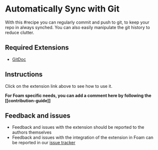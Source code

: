# Automatically Sync with Git

With this #recipe you can regularly commit and push to git, to keep your repo in always synched.
You can also easily manipulate the git history to reduce clutter.

## Required Extensions

- [GitDoc](https://marketplace.visualstudio.com/items?itemName=vsls-contrib.gitdoc)

## Instructions

Click on the extension link above to see how to use it.

__For Foam specific needs, you can add a comment here by following the [[contribution-guide]]__

## Feedback and issues

- Feedback and issues with the extension should be reported to the authors themselves
- Feedback and issues with the integration of the extension in Foam can be reported in our [issue tracker](https://github.com/foambubble/foam/issues)

